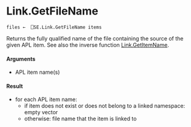 # Link.GetFileName

    files ←  ⎕SE.Link.GetFileName items

Returns the fully qualified name of the file containing the source of the given APL item. See also the inverse function [Link.GetItemName](Link.GetItemName.md).

#### Arguments

- APL item name(s)

#### Result

- for each APL item name: 
  - if item does not exist or does not belong to a linked namespace: empty vector
  - otherwise: file name that the item is linked to